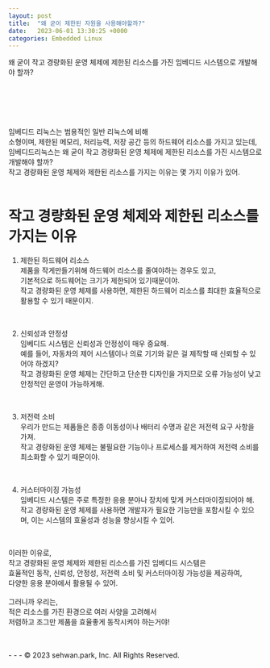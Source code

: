 ```yaml
---
layout: post
title:  "왜 굳이 제한된 자원을 사용해야할까?"
date:   2023-06-01 13:30:25 +0000
categories: Embedded Linux
---
```

왜 굳이 작고 경량화된 운영 체제에 제한된 리소스를 가진 임베디드 시스템으로 개발해야 할까?<br>
# 　

임베디드 리눅스는 범용적인 일반 리눅스에 비해<br>
소형이며, 제한된 메모리, 처리능력, 저장 공간 등의 하드웨어 리소스를 가지고 있는데,<br>
임베디드리눅스는 왜 굳이 작고 경량화된 운영 체제에 제한된 리소스를 가진 시스템으로 개발해야 할까?<br>
작고 경량화된 운영 체제와 제한된 리소스를 가지는 이유는 몇 가지 이유가 있어.<br>
<br>

# 작고 경량화된 운영 체제와 제한된 리소스를 가지는 이유

1. 제한된 하드웨어 리소스<br>
제품을 작게만들기위해 하드웨어 리소스를 줄여야하는 경우도 있고,<br>
기본적으로 하드웨어는 크기가 제한되어 있기때문이야.<br>
작고 경량화된 운영 체제를 사용하면, 제한된 하드웨어 리소스를 최대한 효율적으로 활용할 수 있기 때문이지.<br>
<br>

2. 신뢰성과 안정성<br>
임베디드 시스템은 신뢰성과 안정성이 매우 중요해.<br>
예를 들어, 자동차의 제어 시스템이나 의료 기기와 같은 걸 제작할 때 신뢰할 수 있어야 하겠지?<br>
작고 경량화된 운영 체제는 간단하고 단순한 디자인을 가지므로 오류 가능성이 낮고 안정적인 운영이 가능하게해.<br>
<br>

3. 저전력 소비<br>
우리가 만드는 제품들은 종종 이동성이나 배터리 수명과 같은 저전력 요구 사항을 가져.<br>
작고 경량화된 운영 체제는 불필요한 기능이나 프로세스를 제거하여 저전력 소비를 최소화할 수 있기 때문이야.<br>
<br>

4. 커스터마이징 가능성<br>
임베디드 시스템은 주로 특정한 응용 분야나 장치에 맞게 커스터마이징되어야 해.<br>
작고 경량화된 운영 체제를 사용하면 개발자가 필요한 기능만을 포함시킬 수 있으며, 이는 시스템의 효율성과 성능을 향상시킬 수 있어.<br>
<br>

이러한 이유로, <br>
작고 경량화된 운영 체제와 제한된 리소스를 가진 임베디드 시스템은 <br>
효율적인 동작, 신뢰성, 안정성, 저전력 소비 및 커스터마이징 가능성을 제공하여, <br>
다양한 응용 분야에서 활용될 수 있어.<br>
<br>
그러니까 우리는,<br>
적은 리소스를 가진 환경으로 여러 사양을 고려해서<br>
저렴하고 조그만 제품을 효율좋게 동작시켜야 하는거야!<br>

<br>
<br>
- - -
© 2023 sehwan.park, Inc. All Rights Reserved.




[jekyll-docs]: https://jekyllrb.com/docs/home
[jekyll-gh]:   https://github.com/jekyll/jekyll
[jekyll-talk]: https://talk.jekyllrb.com/
